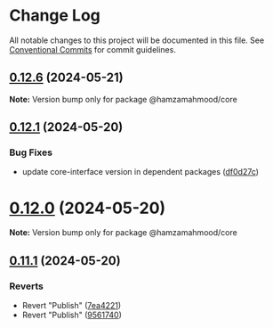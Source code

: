 # Change Log

All notable changes to this project will be documented in this file.
See [Conventional Commits](https://conventionalcommits.org) for commit guidelines.

## [0.12.6](https://github.com/apimatic/apimatic-js-runtime/compare/@hamzamahmood/core@0.12.1...@hamzamahmood/core@0.12.6) (2024-05-21)

**Note:** Version bump only for package @hamzamahmood/core

## [0.12.1](https://github.com/apimatic/apimatic-js-runtime/compare/@hamzamahmood/core@0.12.0...@hamzamahmood/core@0.12.1) (2024-05-20)

### Bug Fixes

- update core-interface version in dependent packages ([df0d27c](https://github.com/apimatic/apimatic-js-runtime/commit/df0d27ca0242a0294c4501defb125c3ff6312347))

# [0.12.0](https://github.com/apimatic/apimatic-js-runtime/compare/@hamzamahmood/core@0.11.1...@hamzamahmood/core@0.12.0) (2024-05-20)

**Note:** Version bump only for package @hamzamahmood/core

## [0.11.1](https://github.com/apimatic/apimatic-js-runtime/compare/@hamzamahmood/core@0.12.0...@hamzamahmood/core@0.11.1) (2024-05-20)

### Reverts

- Revert "Publish" ([7ea4221](https://github.com/apimatic/apimatic-js-runtime/commit/7ea422146e6c9f010a056fe1bfed5a8996eeeebe))
- Revert "Publish" ([9561740](https://github.com/apimatic/apimatic-js-runtime/commit/956174084b496d262d54256efd23ccdc19dfe0fe))

